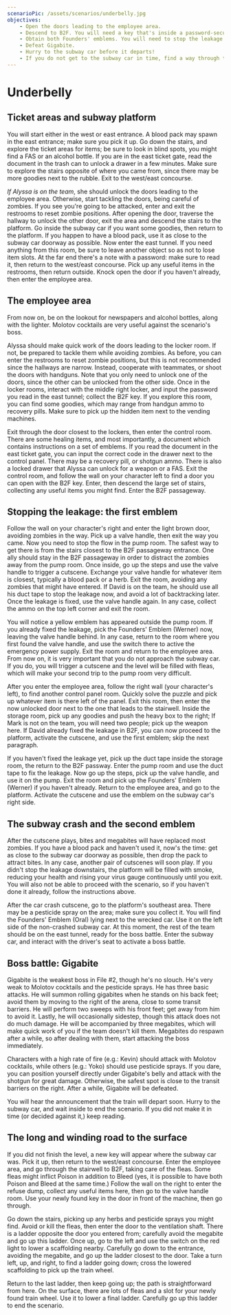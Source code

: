 ```yaml
---
scenarioPic: /assets/scenarios/underbelly.jpg
objectives:
    - Open the doors leading to the employee area.
    - Descend to B2F. You will need a key that's inside a password-secured locker.
    - Obtain both Founders' emblems. You will need to stop the leakage in B2F in the process.
    - Defeat Gigabite.
    - Hurry to the subway car before it departs!
    - If you do not get to the subway car in time, find a way through the vents to the surface'
---
```

# Underbelly 
 
<ScenarioOverviewCard/>

## Ticket areas and subway platform

You will start either in the west or east entrance. A blood pack may spawn in the east entrance; make sure you pick it up. Go down the stairs, and explore the ticket areas for items; be sure to look in blind spots, you might find a FAS or an alcohol bottle. If you are in the east ticket gate, read the document in the trash can to unlock a drawer in a few minutes. Make sure to explore the stairs opposite of where you came from, since there may be more goodies next to the rubble. Exit to the west/east concourse.

*If Alyssa is on the team*, she should unlock the doors leading to the employee area. Otherwise, start tackling the doors, being careful of zombies. If you see you're going to be attacked, enter and exit the restrooms to reset zombie positions. After opening the door, traverse the hallway to unlock the other door, exit the area and descend the stairs to the platform. Go inside the subway car if you want some goodies, then return to the platform. If you happen to have a blood pack, use it as close to the subway car doorway as possible. Now enter the east tunnel. If you need anything from this room, be sure to leave another object so as not to lose item slots. At the far end there's a note with a password: make sure to read it, then return to the west/east concourse. Pick up any useful items in the restrooms, then return outside. Knock open the door if you haven't already, then enter the employee area.

## The employee area

From now on, be on the lookout for newspapers and alcohol bottles, along with the lighter. Molotov cocktails are very useful against the scenario's boss.

Alyssa should make quick work of the doors leading to the locker room. If not, be prepared to tackle them while avoiding zombies. As before, you can enter the restrooms to reset zombie positions, but this is not recommended since the hallways are narrow. Instead, cooperate with teammates, or shoot the doors with handguns. Note that you only need to unlock one of the doors, since the other can be unlocked from the other side. Once in the locker rooms, interact with the middle right locker, and input the password you read in the east tunnel; collect the B2F key. If you explore this room, you can find some goodies, which may range from handgun ammo to recovery pills. Make sure to pick up the hidden item next to the vending machines.

Exit through the door closest to the lockers, then enter the control room. There are some healing items, and most importantly, a document which contains instructions on a set of emblems. If you read the document in the east ticket gate, you can input the correct code in the drawer next to the control panel. There may be a recovery pill, or shotgun ammo. There is also a locked drawer that Alyssa can unlock for a weapon or a FAS. Exit the control room, and follow the wall on your character left to find a door you can open with the B2F key. Enter, then descend the large set of stairs, collecting any useful items you might find. Enter the B2F passageway.

## Stopping the leakage: the first emblem

Follow the wall on your character's right and enter the light brown door, avoiding zombies in the way. Pick up a valve handle, then exit the way you came. Now you need to stop the flow in the pump room. The safest way to get there is from the stairs closest to the B2F passageway entrance. One ally should stay in the B2F passageway in order to distract the zombies away from the pump room. Once inside, go up the steps and use the valve handle to trigger a cutscene. Exchange your valve handle for whatever item is closest, typically a blood pack or a herb. Exit the room, avoiding any zombies that might have entered. If David is on the team, he should use all his duct tape to stop the leakage now, and avoid a lot of backtracking later. Once the leakage is fixed, use the valve handle again. In any case, collect the ammo on the top left corner and exit the room.

You will notice a yellow emblem has appeared outside the pump room. If you already fixed the leakage, pick the Founders' Emblem (Werner) now, leaving the valve handle behind. In any case, return to the room where you first found the valve handle, and use the switch there to active the emergency power supply. Exit the room and return to the employee area. From now on, it is very important that you do not approach the subway car. If you do, you will trigger a cutscene and the level will be filled with fleas, which will make your second trip to the pump room very difficult.

After you enter the employee area, follow the right wall (your character's left), to find another control panel room. Quickly solve the puzzle and pick up whatever item is there left of the panel. Exit this room, then enter the now unlocked door next to the one that leads to the stairwell. Inside the storage room, pick up any goodies and push the heavy box to the right; If Mark is not on the team, you will need two people; pick up the weapon here. If David already fixed the leakage in B2F, you can now proceed to the platform, activate the cutscene, and use the first emblem; skip the next paragraph.

If you haven't fixed the leakage yet, pick up the duct tape inside the storage room, the return to the B2F passway. Enter the pump room and use the duct tape to fix the leakage. Now go up the steps, pick up the valve handle, and use it on the pump. Exit the room and pick up the Founders' Emblem (Werner) if you haven't already. Return to the employee area, and go to the platform. Activate the cutscene and use the emblem on the subway car's right side.

## The subway crash and the second emblem

After the cutscene plays, bites and megabites will have replaced most zombies. If you have a blood pack and haven't used it, now's the time: get as close to the subway car doorway as possible, then drop the pack to attract bites. In any case, another pair of cutscenes will soon play. If you didn't stop the leakage downstairs, the platform will be filled with smoke, reducing your health and rising your virus gauge continuously until you exit. You will also not be able to proceed with the scenario, so if you haven't done it already, follow the instructions above.

After the car crash cutscene, go to the platform's southeast area. There may be a pesticide spray on the area; make sure you collect it. You will find the Founders' Emblem (Oral) lying next to the wrecked car. Use it on the left side of the non-crashed subway car. At this moment, the rest of the team should be on the east tunnel, ready for the boss battle. Enter the subway car, and interact with the driver's seat to activate a boss battle.

## Boss battle: Gigabite

Gigabite is the weakest boss in File #2, though he's no slouch. He's very weak to Molotov cocktails and the pesticide sprays. He has three basic attacks. He will summon rolling gigabites when he stands on his back feet; avoid them by moving to the right of the arena, close to some transit barriers. He will perform two sweeps with his front feet; get away from him to avoid it. Lastly, he will occasionally sidestep, though this attack does not do much damage. He will be accompanied by three megabites, which will make quick work of you if the team doesn't kill them. Megabites do respawn after a while, so after dealing with them, start attacking the boss immediately.

Characters with a high rate of fire (e.g.: Kevin) should attack with Molotov cocktails, while others (e.g.: Yoko) should use pesticide sprays. If you dare, you can position yourself directly under Gigabite's belly and attack with the shotgun for great damage. Otherwise, the safest spot is close to the transit barriers on the right. After a while, Gigabite will be defeated.

You will hear the announcement that the train will depart soon. Hurry to the subway car, and wait inside to end the scenario. If you did not make it in time (or decided against it,) keep reading.

## The long and winding road to the surface

If you did not finish the level, a new key will appear where the subway car was. Pick it up, then return to the west/east concourse. Enter the employee area, and go through the stairwell to B2F, taking care of the fleas. Some fleas might inflict Poison in addition to Bleed (yes, it is possible to have both Poison and Bleed at the same time.) Follow the wall on the right to enter the refuse dump, collect any useful items here, then go to the valve handle room. Use your newly found key in the door in front of the machine, then go through.

Go down the stairs, picking up any herbs and pesticide sprays you might find. Avoid or kill the fleas, then enter the door to the ventilation shaft. There is a ladder opposite the door you entered from; carefully avoid the megabite and go up this ladder. Once up, go to the left and use the switch on the red light to lower a scaffolding nearby. Carefully go down to the entrance, avoiding the megabite, and go up the ladder closest to the door. Take a turn left, up, and right, to find a ladder going down; cross the lowered scaffolding to pick up the train wheel.

Return to the last ladder, then keep going up; the path is straightforward from here. On the surface, there are lots of fleas and a slot for your newly found train wheel. Use it to lower a final ladder. Carefully go up this ladder to end the scenario.